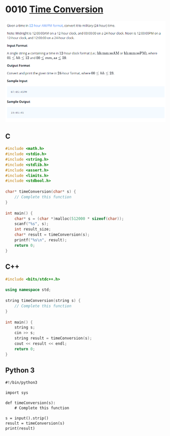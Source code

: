 # 0010 [Time Conversion](https://www.hackerrank.com/challenges/time-conversion/problem)

![Problem](zproblem.png)

## C

```c
#include <math.h>
#include <stdio.h>
#include <string.h>
#include <stdlib.h>
#include <assert.h>
#include <limits.h>
#include <stdbool.h>

char* timeConversion(char* s) {
    // Complete this function
}

int main() {
    char* s = (char *)malloc(512000 * sizeof(char));
    scanf("%s", s);
    int result_size;
    char* result = timeConversion(s);
    printf("%s\n", result);
    return 0;
}
```

## C++

```cpp
#include <bits/stdc++.h>

using namespace std;

string timeConversion(string s) {
    // Complete this function
}

int main() {
    string s;
    cin >> s;
    string result = timeConversion(s);
    cout << result << endl;
    return 0;
}
```

## Python 3

```py3
#!/bin/python3

import sys

def timeConversion(s):
    # Complete this function

s = input().strip()
result = timeConversion(s)
print(result)
```